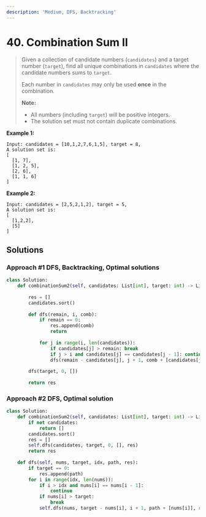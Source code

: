 ```yaml
---
description: 'Medium, DFS, Backtracking'
---
```


# 40. Combination Sum II

> Given a collection of candidate numbers \(`candidates`\) and a target number \(`target`\), find all unique combinations in `candidates` where the candidate numbers sums to `target`.
>
> Each number in `candidates` may only be used **once** in the combination.
>
> **Note:**
>
> * All numbers \(including `target`\) will be positive integers.
> * The solution set must not contain duplicate combinations.

**Example 1:**

```text
Input: candidates = [10,1,2,7,6,1,5], target = 8,
A solution set is:
[
  [1, 7],
  [1, 2, 5],
  [2, 6],
  [1, 1, 6]
]
```

**Example 2:**

```text
Input: candidates = [2,5,2,1,2], target = 5,
A solution set is:
[
  [1,2,2],
  [5]
]
```

## Solutions

### Approach \#1 DFS, Backtracking, Optimal solutions

```python
class Solution:
    def combinationSum2(self, candidates: List[int], target: int) -> List[List[int]]:
        
        res = []
        candidates.sort()
        
        def dfs(remain, i, comb):
            if remain == 0:
                res.append(comb)
                return
            
            for j in range(i, len(candidates)):
                if candidates[j] > remain: break
                if j > i and candidates[j] == candidates[j - 1]: continue
                dfs(remain - candidates[j], j + 1, comb + [candidates[j]])
                
        dfs(target, 0, [])
                
        return res
```

### Approach \#2 DFS, Optimal solution

```python
class Solution:
    def combinationSum2(self, candidates: List[int], target: int) -> List[List[int]]:
        if not candidates:
            return []
        candidates.sort()
        res = []
        self.dfs(candidates, target, 0, [], res)
        return res
    
    def dfs(self, nums, target, idx, path, res):
        if target == 0:
            res.append(path)
        for i in range(idx, len(nums)):
            if i > idx and nums[i] == nums[i - 1]:
                continue
            if nums[i] > target:
                break
            self.dfs(nums, target - nums[i], i + 1, path + [nums[i]], res)
            
```

